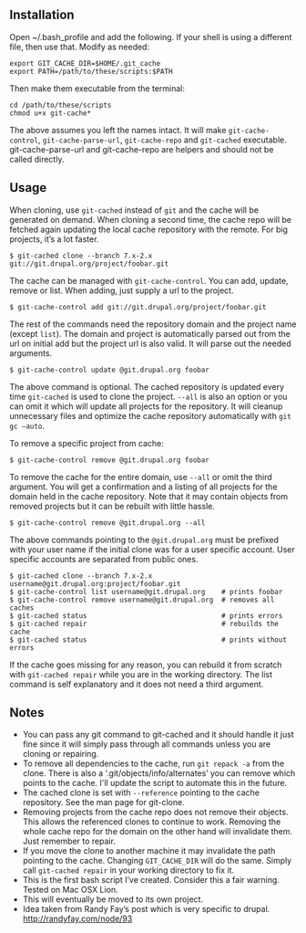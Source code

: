 Installation
-------------

Open ~/.bash_profile and add the following. If your shell is using a different file, then use that. Modify as needed:

    export GIT_CACHE_DIR=$HOME/.git_cache
    export PATH=/path/to/these/scripts:$PATH

Then make them executable from the terminal:

    cd /path/to/these/scripts
    chmod u+x git-cache*

The above assumes you left the names intact. It will make `git-cache-control`, `git-cache-parse-url`, `git-cache-repo` and `git-cached` executable. git-cache-parse-url and git-cache-repo are helpers and should not be called directly.

Usage
------

When cloning, use `git-cached` instead of `git` and the cache will be generated on demand.  When cloning a second time, the cache repo will be fetched again updating the local cache repository with the remote. For big projects, it’s a lot faster.

    $ git-cached clone --branch 7.x-2.x git://git.drupal.org/project/foobar.git

The cache can be managed with `git-cache-control`. You can add, update, remove or list. When adding, just supply a url to the project.

    $ git-cache-control add git://git.drupal.org/project/foobar.git

The rest of the commands need the repository domain and the project name (except `list`). The domain and project is automatically parsed out from the url on initial add but the project url is also valid. It will parse out the needed arguments.

    $ git-cache-control update @git.drupal.org foobar

The above command is optional. The cached repository is updated every time `git-cached` is used to clone the project. `--all` is also an option or you can omit it which will update all projects for the repository. It will cleanup unnecessary files and optimize the cache repository automatically with `git gc —auto`.

To remove a specific project from cache:

    $ git-cache-control remove @git.drupal.org foobar

To remove the cache for the entire domain, use `--all` or omit the third argument. You will get a confirmation and a listing of all projects for the domain held in the cache repository. Note that it may contain objects from removed projects but it can be rebuilt with little hassle.

    $ git-cache-control remove @git.drupal.org --all

The above commands pointing to the `@git.drupal.org` must be prefixed with your user name if the initial clone was for a user specific account. User specific accounts are separated from public ones.

    $ git-cached clone --branch 7.x-2.x username@git.drupal.org:project/foobar.git
    $ git-cache-control list username@git.drupal.org    # prints foobar
    $ git-cache-control remove username@git.drupal.org  # removes all caches
    $ git-cached status                                 # prints errors
    $ git-cached repair                                 # rebuilds the cache
    $ git-cached status                                 # prints without errors

If the cache goes missing for any reason, you can rebuild it from scratch with `git-cached repair` while you are in the working directory. The list command is self explanatory and it does not need a third argument.

Notes
------

  - You can pass any git command to git-cached and it should handle it just fine since it will simply pass through all commands unless you are cloning or repairing.
  - To remove all dependencies to the cache, run `git repack -a` from the clone. There is also a ‘.git/objects/info/alternates’ you can remove which points to the cache. I'll update the script to automate this in the future.
  - The cached clone is set with `--reference` pointing to the cache repository. See the man page for git-clone.
  - Removing projects from the cache repo does not remove their objects. This allows the referenced clones to continue to work. Removing the whole cache repo for the domain on the other hand will invalidate them. Just remember to repair.
  - If you move the clone to another machine it may invalidate the path pointing to the cache. Changing `GIT_CACHE_DIR` will do the same. Simply call `git-cached repair` in your working directory to fix it.
  - This is the first bash script I’ve created. Consider this a fair warning. Tested on Mac OSX Lion.
  - This will eventually be moved to its own project.
  - Idea taken from Randy Fay’s post which is very specific to drupal. http://randyfay.com/node/93

